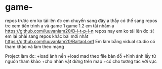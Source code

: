 # game-
repos trước em ko tải lên đc em chuyển sang đây ạ
thầy có thể sang repos trc xem tiến trình ạ và game 1 game 1.2 em tải nhầm ạ https://github.com/luuvanlam20/B-i-t-p-l-n
repos nay em ko tải lên đc :((
em lại phải sang repos khác
bài mới nhất
https://github.com/luuvanlam20/BaitapLon1
Em làm bằng vidual studio có tham khảo và làm theo mạng 

Project làm đc:
+load ảnh nền
+load mad theo file bản đồ
+hình ảnh lấy từ nguồn tham khảo
+cho nhân vật đứng trên map 
+có cho tương tác với vực
